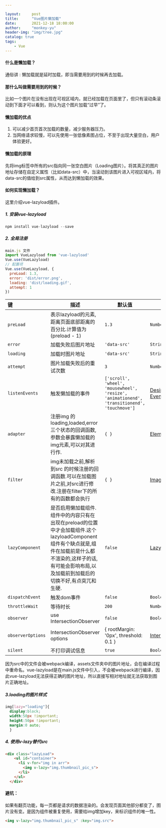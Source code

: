 ```yaml
---

layout:     post
title:      "Vue图片懒加载"
date:       2021-12-18 18:00:00
author:     "monkey-yu"
header-img: "img/tree.jpg"
catalog: true
tags:
    - Vue
---
```


#### 什么是懒加载？

通俗讲 : 懒加载就是延时加载，即当需要用到的时候再去加载。

#### 那什么叫做需要用到的时候？

比如一个图片在没有出现在可视区域内，就已经加载在页面里了，但只有滚动条滚动到下面才可以看到，则认为这个图片加载“过早”了。

#### 懒加载的优点

1. 可以减少首页首次加载的数量，减少服务器压力。
2. 当网络请求较慢，可以先使用一张低像素图占位，不至于出现大量空白，用户体验更好。

#### 懒加载的原理

先将img标签中所有的src指向同一张空白图片（Loading图片）。将其真正的图片地址存储在自定义属性（比如data-src）中，当滚动到该图片进入可视区域内，将data-src的值给到src属性，从而达到懒加载的效果。

#### 如何实现懒加载？

这里介绍vue-lazyload插件。

##### 1. 安装vue-lazyload

```kotlin
npm install vue-lazyload --save
```

##### 2. 全局注册

```js
main.js 文件
import VueLazyload from 'vue-lazyload'
Vue.use(VueLazyload)
// 配置项
Vue.use(VueLazyload, {
  preLoad: 1.3,
  error: 'dist/error.png',
  loading: 'dist/loading.gif',
  attempt: 1
})
```

| 键                | 描述                                                         | 默认值                                                       | 选项                                                         |
| :---------------- | ------------------------------------------------------------ | ------------------------------------------------------------ | ------------------------------------------------------------ |
| `preLoad`         | 表示lazyload的元素,距离页面底部距离的百分比.计算值为(preload - 1) | `1.3`                                                        | `Number`                                                     |
| `error`           | 加载失败后图片地址                                           | `'data-src'`                                                 | `String`                                                     |
| `loading`         | 加载时图片地址                                               | `'data-src'`                                                 | `String`                                                     |
| `attempt`         | 图片加载失败后的重试次数                                     | `3`                                                          | `Number`                                                     |
| `listenEvents`    | 触发懒加载的事件                                             | `['scroll', 'wheel', 'mousewheel', 'resize', 'animationend', 'transitionend', 'touchmove']` | [Desired Listen Events](https://www.npmjs.com/package/vue-lazyload#desired-listen-events) |
| `adapter`         | 注册img 的loading,loaded,error三个状态的回调函数,参数会暴露懒加载的img元素,可以对其进行作. | `{ }`                                                        | [Element Adapter](https://www.npmjs.com/package/vue-lazyload#element-adapter) |
| `filter`          | img未加载之前,解析到src 的时候注册的回调函数.可以在加载图片之前,对src进行修改.注册在filter下的所有的函数都会执行 | `{ }`                                                        | [Image listener filter](https://www.npmjs.com/package/vue-lazyload#image-listener-filter) |
| `lazyComponent`   | 是否启用懒加载组件.<lazy-component>组件中的内容只有在出现在preload的位置中才会加载组件.这个lazyloadComponent组件有个缺点就是,组件在加载前是什么都不渲染的,这样子的话,有可能会影响布局,以及加载前到加载后的切换不好,有点突兀和生硬. | `false`                                                      | [Lazy Component](https://www.npmjs.com/package/vue-lazyload#lazy-component) |
| `dispatchEvent`   | 触发dom事件                                                  | `false`                                                      | `Boolean`                                                    |
| `throttleWait`    | 等待时长                                                     | `200`                                                        | `Number`                                                     |
| `observer`        | use IntersectionObserver                                     | `false`                                                      | `Boolean`                                                    |
| `observerOptions` | IntersectionObserver options                                 | { rootMargin: '0px', threshold: 0.1 }                        | [IntersectionObserver](https://www.npmjs.com/package/vue-lazyload#intersectionobserver) |
| `silent`          | 不打印调试信息                                               | `true`                                                       | `Boolean`                                                    |

因为src中的文件会被webpack编译，assets文件夹中的图片地址，会在编译过程中重命名。vue-lazyload是在main.js文件中引入，不会被webpack进行编译，因此vue-lazyload无法获得正确的图片地址，所以直接写相对地址就无法获取到图片正确地址。

##### 3.loading的图片样式

```css
img[lazy="loading"]{
  display:block;
  width:50px !important;
  height:50px !important;
  margin:0 auto;
  }
```

##### 4. 使用v-lazy替代src

```html
<div class="lazyLoad">
    <ul id="container">
      <li v-for="img in arr">
        <img v-lazy="img.thumbnail_pic_s">
      </li>
    </ul>
  </div>
```

#### 避坑：

如果有翻页功能，每一页都是请求的数据渲染的。会发现页面其他部分都变了，图片没有变。是因为组件被重复使用，需要给img增加key，来标识组件的唯一性。

```html
<img v-lazy="img.thumbnail_pic_s" :key="img.src">
```

